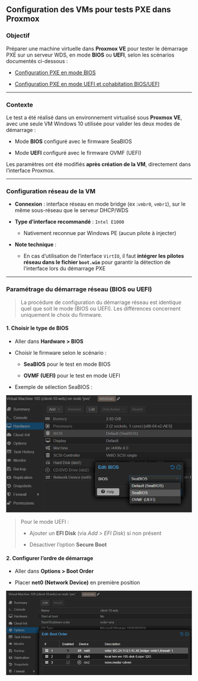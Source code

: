 ## Configuration des VMs pour tests PXE dans Proxmox

### Objectif

Préparer une machine virtuelle dans **Proxmox VE** pour tester le démarrage PXE sur un serveur WDS, en mode **BIOS** ou **UEFI**, selon les scénarios documentés ci-dessous :

- [Configuration PXE en mode BIOS](./boot_pxe_bios.md)
    
- [Configuration PXE en mode UEFI et cohabitation BIOS/UEFI](.boot_pxe_uefi.md)
    

---

### Contexte

Le test a été réalisé dans un environnement virtualisé sous **Proxmox VE**, avec une seule VM Windows 10 utilisée pour valider les deux modes de démarrage :

- Mode **BIOS** configuré avec le firmware SeaBIOS
    
- Mode **UEFI** configuré avec le firmware OVMF (UEFI)
    

Les paramètres ont été modifiés **après création de la VM**, directement dans l’interface Proxmox.

---

### Configuration réseau de la VM

- **Connexion** : interface réseau en mode bridge (ex :`vmbr0`, `vmbr1`), sur le même sous-réseau que le serveur DHCP/WDS
    
- **Type d’interface recommandé** : `Intel E1000`
    
    - Nativement reconnue par Windows PE (aucun pilote à injecter)
        
- **Note technique** :
    
    - En cas d’utilisation de l’interface `VirtIO`, il faut **intégrer les pilotes réseau dans le fichier `boot.wim`** pour garantir la détection de l’interface lors du démarrage PXE
        

---

### Paramétrage du démarrage réseau (BIOS ou UEFI)

> La procédure de configuration du démarrage réseau est identique quel que soit le mode (BIOS ou UEFI). Les différences concernent uniquement le choix du firmware.

#### 1. Choisir le type de BIOS

- Aller dans **Hardware > BIOS**
    
- Choisir le firmware selon le scénario :
    
    - **SeaBIOS** pour le test en mode BIOS
        
    - **OVMF (UEFI)** pour le test en mode UEFI
        
- Exemple de sélection SeaBIOS :

![sortie](/captures/mode_bios_proxmox.png)

> Pour le mode UEFI :
> 
> - Ajouter un **EFI Disk** (via _Add > EFI Disk_) si non présent
>     
> - Désactiver l’option **Secure Boot**
>     

#### 2. Configurer l’ordre de démarrage

- Aller dans **Options > Boot Order**
    
- Placer **net0 (Network Device)** en première position

![sortie](/captures/test_vmcli10_bootorder_PXE_BIOS.png)
